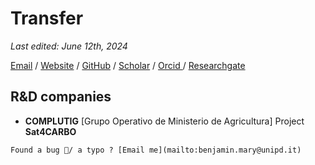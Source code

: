 # Transfer

_Last edited: June 12th, 2024_

<script type='text/javascript' src='https://d1bxh8uas1mnw7.cloudfront.net/assets/embed.js'></script>




[Email](mailto:benjamin.mary@unipd.it) / [Website](JupyterBook) / [GitHub](https://github.com/benjmy/) / [Scholar](https://scholar.google.com/citations?user=3kDP4-AAAAAJ&hl=en) / <a href="https://orcid.org/0000-0001-7199-2885"> Orcid </a> / <a href="https://www.researchgate.net/profile/Benjamin-Mary-2"> Researchgate </a>



<!--

--> 
    
    
## R&D companies

- **COMPLUTIG** [Grupo Operativo de Ministerio de Agricultura] Project **Sat4CARBO**

```{warning}
Found a bug 🐛/ a typo ? [Email me](mailto:benjamin.mary@unipd.it)
```



